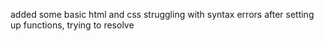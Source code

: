 added some basic html and css
struggling with syntax errors after setting up functions, trying to resolve